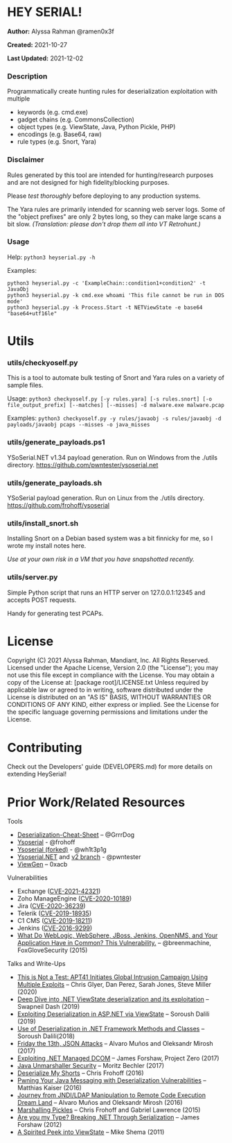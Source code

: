 # HEY SERIAL!
**Author:**         Alyssa Rahman @ramen0x3f

**Created:**        2021-10-27

**Last Updated:**   2021-12-02

<INSERT BLOG LINK>

### Description
Programmatically create hunting rules for deserialization exploitation with multiple

- keywords (e.g. cmd.exe)
- gadget chains (e.g. CommonsCollection)
- object types (e.g. ViewState, Java, Python Pickle, PHP)
- encodings (e.g. Base64, raw)
- rule types (e.g. Snort, Yara)

### Disclaimer
Rules generated by this tool are intended for hunting/research purposes and are not designed for high fidelity/blocking purposes.

Please *test thoroughly* before deploying to any production systems.

The Yara rules are primarily intended for scanning web server logs. Some of the "object prefixes" are only 2 bytes long, so they can make large scans a bit slow. _(Translation: please don't drop them all into VT Retrohunt.)_

### Usage
Help:
```python3 heyserial.py -h```

Examples:
```
python3 heyserial.py -c 'ExampleChain::condition1+condition2' -t JavaObj
python3 heyserial.py -k cmd.exe whoami 'This file cannot be run in DOS mode'
python3 heyserial.py -k Process.Start -t NETViewState -e base64 "base64+utf16le"
```

# Utils

### utils/checkyoself.py
This is a tool to automate bulk testing of Snort and Yara rules on a variety of sample files. 

Usage:
```python3 checkyoself.py [-y rules.yara] [-s rules.snort] [-o file_output_prefix] [--matches] [--misses] -d malware.exe malware.pcap```

Examples:
```python3 checkyoself.py -y rules/javaobj -s rules/javaobj -d payloads/javaobj pcaps --misses -o java_misses```

### utils/generate_payloads.ps1
YSoSerial.NET v1.34 payload generation. Run on Windows from the ./utils directory. https://github.com/pwntester/ysoserial.net

### utils/generate_payloads.sh
YSoSerial payload generation. Run on Linux from the ./utils directory. https://github.com/frohoff/ysoserial

### utils/install_snort.sh
Installing Snort on a Debian based system was a bit finnicky for me, so I wrote my install notes here. 

_Use at your own risk *in a VM* that *you have snapshotted recently*._

### utils/server.py
Simple Python script that runs an HTTP server on 127.0.0.1:12345 and accepts POST requests. 

Handy for generating test PCAPs. 

# License
Copyright (C) 2021 Alyssa Rahman, Mandiant, Inc. All Rights Reserved.
Licensed under the Apache License, Version 2.0 (the "License"); you may not use this file except in compliance with the License.
You may obtain a copy of the License at: [package root]/LICENSE.txt
Unless required by applicable law or agreed to in writing, software distributed under the License is distributed on an "AS IS" BASIS, WITHOUT WARRANTIES OR CONDITIONS OF ANY KIND, either express or implied.
See the License for the specific language governing permissions and limitations under the License.

# Contributing
Check out the Developers' guide (DEVELOPERS.md) for more details on extending HeySerial!

# Prior Work/Related Resources
Tools
- [Deserialization-Cheat-Sheet](https://github.com/GrrrDog/Java-Deserialization-Cheat-Sheet) – @GrrrDog
- [Ysoserial](https://github.com/frohoff/ysoserial) - @frohoff 
- [Ysoserial (forked)](https://github.com/wh1t3p1g/ysoserial) - @wh1t3p1g
- [Ysoserial.NET](https://github.com/pwntester/ysoserial.net) and [v2 branch](https://github.com/pwntester/ysoserial.net/tree/v2) - @pwntester 
- [ViewGen](https://github.com/0xacb/viewgen) – 0xacb

Vulnerabilities
- Exchange ([CVE-2021-42321](https://cve.mitre.org/cgi-bin/cvename.cgi?name=CVE-2021-42321))
- Zoho ManageEngine ([CVE-2020-10189](https://nvd.nist.gov/vuln/detail/CVE-2020-10189))
- Jira ([CVE-2020-36239](https://oxalis.io/atlassian-jira-data-centers-critical-vulnerability-what-you-need-to-know/))
- Telerik ([CVE-2019-18935](https://bishopfox.com/blog/cve-2019-18935-remote-code-execution-in-telerik-ui))
- C1 CMS ([CVE-2019-18211](https://medium.com/@frycos/yet-another-net-deserialization-35f6ce048df7))
- Jenkins ([CVE-2016-9299](https://nvd.nist.gov/vuln/detail/CVE-2016-9299))
- [What Do WebLogic, WebSphere, JBoss, Jenkins, OpenNMS, and Your Application Have in Common? This Vulnerability.](https://foxglovesecurity.com/2015/11/06/what-do-weblogic-websphere-jboss-jenkins-opennms-and-your-application-have-in-common-this-vulnerability/) – @breenmachine, FoxGloveSecurity (2015) 

Talks and Write-Ups
- [This is Not a Test: APT41 Initiates Global Intrusion Campaign Using Multiple Exploits](https://www.mandiant.com/resources/apt41-initiates-global-intrusion-campaign-using-multiple-exploits) – Chris Glyer, Dan Perez, Sarah Jones, Steve Miller (2020)
- [Deep Dive into .NET ViewState deserialization and its exploitation](https://swapneildash.medium.com/deep-dive-into-net-viewstate-deserialization-and-its-exploitation-54bf5b788817) – Swapneil Dash (2019)
- [Exploiting Deserialization in ASP.NET via ViewState](https://soroush.secproject.com/blog/2019/04/exploiting-deserialisation-in-asp-net-via-viewstate/) – Soroush Dalili (2019)
- [Use of Deserialization in .NET Framework Methods and Classes](https://research.nccgroup.com/wp-content/uploads/2020/07/whitepaper-new.pdf) – Soroush Dalili(2018)
- [Friday the 13th, JSON Attacks](https://www.blackhat.com/docs/us-17/thursday/us-17-Munoz-Friday-The-13th-JSON-Attacks-wp.pdf) – Alvaro Muños and Oleksandr Mirosh (2017)
- [Exploiting .NET Managed DCOM](https://googleprojectzero.blogspot.com/2017/04/exploiting-net-managed-dcom.html) – James Forshaw, Project Zero (2017)
- [Java Unmarshaller Security](https://github.com/frohoff/marshalsec/blob/master/marshalsec.pdf) – Moritz Bechler (2017)
- [Deserialize My Shorts](https://www.slideshare.net/frohoff1/deserialize-my-shorts-or-how-i-learned-to-start-worrying-and-hate-java-object-deserialization) – Chris Frohoff (2016)
- [Pwning Your Java Messaging with Deserialization Vulnerabilities](https://www.blackhat.com/docs/us-16/materials/us-16-Kaiser-Pwning-Your-Java-Messaging-With-Deserialization-Vulnerabilities-wp.pdf) – Matthias Kaiser (2016)
- [Journey from JNDI/LDAP Manipulation to Remote Code Execution Dream Land](https://www.blackhat.com/docs/us-16/materials/us-16-Munoz-A-Journey-From-JNDI-LDAP-Manipulation-To-RCE-wp.pdf) – Alvaro Muños and Oleksandr Mirosh (2016)
- [Marshalling Pickles](https://www.youtube.com/watch?v=KSA7vUkXGSg) – Chris Frohoff and Gabriel Lawrence (2015)
- [Are you my Type? Breaking .NET Through Serialization](https://github.com/VulnerableGhost/.Net-Sterilized--Deserialization-Exploitation/blob/master/BH_US_12_Forshaw_Are_You_My_Type_WP.pdf) – James Forshaw (2012)
- [A Spirited Peek into ViewState](https://deadliestwebattacks.com/2011/05/13/a-spirited-peek-into-viewstate-part-i/) – Mike Shema (2011)
